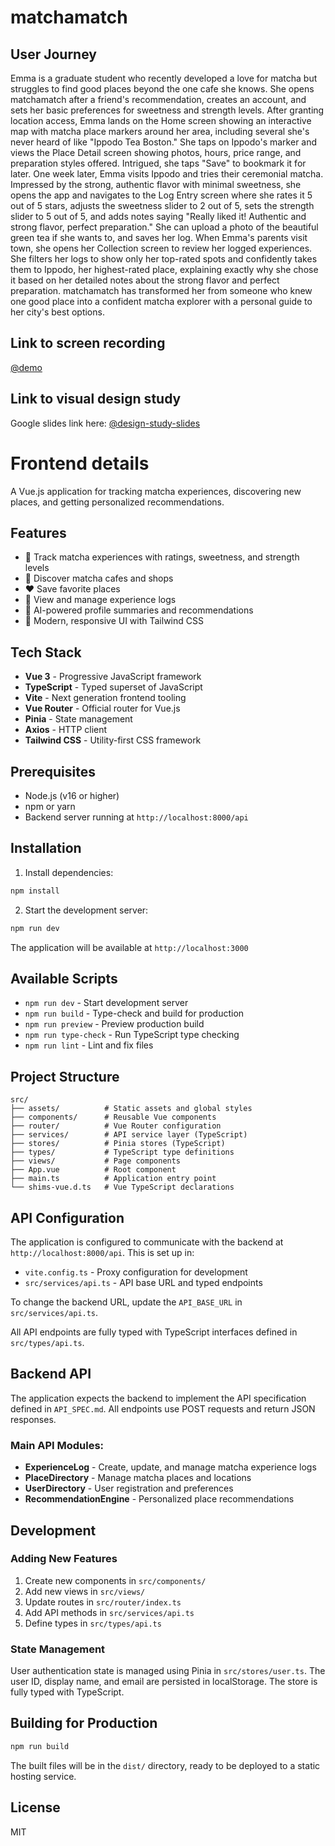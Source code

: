 # matchamatch 

## User Journey

Emma is a graduate student who recently developed a love for matcha but struggles to find good places beyond the one cafe she knows. She opens matchamatch after a friend's recommendation, creates an account, and sets her basic preferences for sweetness and strength levels. After granting location access, Emma lands on the Home screen showing an interactive map with matcha place markers around her area, including several she's never heard of like "Ippodo Tea Boston." She taps on Ippodo's marker and views the Place Detail screen showing photos, hours, price range, and preparation styles offered. Intrigued, she taps "Save" to bookmark it for later. One week later, Emma visits Ippodo and tries their ceremonial matcha. Impressed by the strong, authentic flavor with minimal sweetness, she opens the app and navigates to the Log Entry screen where she rates it 5 out of 5 stars, adjusts the sweetness slider to 2 out of 5, sets the strength slider to 5 out of 5, and adds notes saying "Really liked it! Authentic and strong flavor, perfect preparation." She can upload a photo of the beautiful green tea if she wants to, and saves her log. When Emma's parents visit town, she opens her Collection screen to review her logged experiences. She filters her logs to show only her top-rated spots and confidently takes them to Ippodo, her highest-rated place, explaining exactly why she chose it based on her detailed notes about the strong flavor and perfect preparation. matchamatch has transformed her from someone who knew one good place into a confident matcha explorer with a personal guide to her city's best options.

## Link to screen recording

[@demo](https://youtu.be/B01DCVjGawg)


## Link to visual design study

Google slides link here: [@design-study-slides](https://docs.google.com/presentation/d/1_ppcmIyDooiewEgIWf2V7kTPgAQg78PMyLPqDTsHXYo/edit?usp=sharing)




# Frontend details 

A Vue.js application for tracking matcha experiences, discovering new places, and getting personalized recommendations.

## Features

- 🍵 Track matcha experiences with ratings, sweetness, and strength levels
- 📍 Discover matcha cafes and shops
- ❤️ Save favorite places
- 📝 View and manage experience logs
- 🤖 AI-powered profile summaries and recommendations
- 🎨 Modern, responsive UI with Tailwind CSS

## Tech Stack

- **Vue 3** - Progressive JavaScript framework
- **TypeScript** - Typed superset of JavaScript
- **Vite** - Next generation frontend tooling
- **Vue Router** - Official router for Vue.js
- **Pinia** - State management
- **Axios** - HTTP client
- **Tailwind CSS** - Utility-first CSS framework

## Prerequisites

- Node.js (v16 or higher)
- npm or yarn
- Backend server running at `http://localhost:8000/api`

## Installation

1. Install dependencies:
```bash
npm install
```

2. Start the development server:
```bash
npm run dev
```

The application will be available at `http://localhost:3000`

## Available Scripts

- `npm run dev` - Start development server
- `npm run build` - Type-check and build for production
- `npm run preview` - Preview production build
- `npm run type-check` - Run TypeScript type checking
- `npm run lint` - Lint and fix files

## Project Structure

```
src/
├── assets/          # Static assets and global styles
├── components/      # Reusable Vue components
├── router/          # Vue Router configuration
├── services/        # API service layer (TypeScript)
├── stores/          # Pinia stores (TypeScript)
├── types/           # TypeScript type definitions
├── views/           # Page components
├── App.vue          # Root component
├── main.ts          # Application entry point
└── shims-vue.d.ts   # Vue TypeScript declarations
```

## API Configuration

The application is configured to communicate with the backend at `http://localhost:8000/api`. This is set up in:

- `vite.config.ts` - Proxy configuration for development
- `src/services/api.ts` - API base URL and typed endpoints

To change the backend URL, update the `API_BASE_URL` in `src/services/api.ts`.

All API endpoints are fully typed with TypeScript interfaces defined in `src/types/api.ts`.

## Backend API

The application expects the backend to implement the API specification defined in `API_SPEC.md`. All endpoints use POST requests and return JSON responses.

### Main API Modules:

- **ExperienceLog** - Create, update, and manage matcha experience logs
- **PlaceDirectory** - Manage matcha places and locations
- **UserDirectory** - User registration and preferences
- **RecommendationEngine** - Personalized place recommendations

## Development

### Adding New Features

1. Create new components in `src/components/`
2. Add new views in `src/views/`
3. Update routes in `src/router/index.ts`
4. Add API methods in `src/services/api.ts`
5. Define types in `src/types/api.ts`

### State Management

User authentication state is managed using Pinia in `src/stores/user.ts`. The user ID, display name, and email are persisted in localStorage. The store is fully typed with TypeScript.

## Building for Production

```bash
npm run build
```

The built files will be in the `dist/` directory, ready to be deployed to a static hosting service.

## License

MIT

